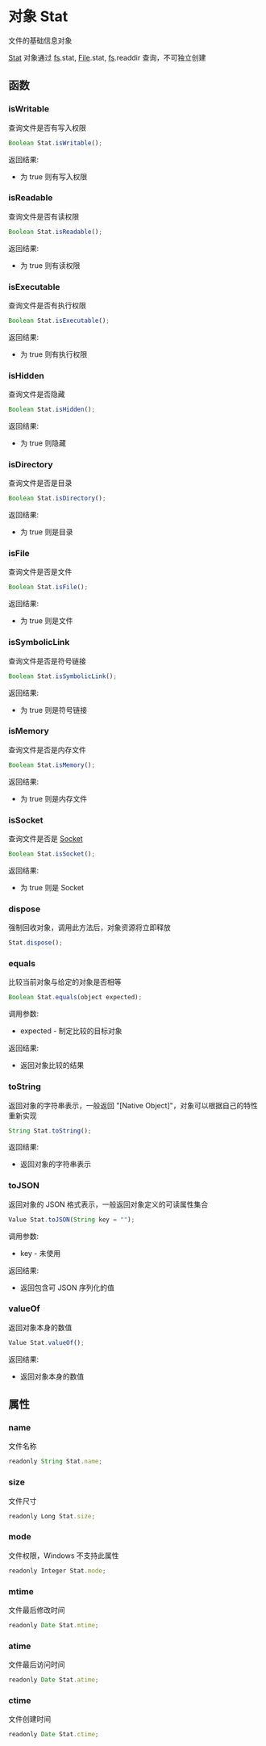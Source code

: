 # 对象 Stat
文件的基础信息对象

[Stat](/docs/manual/object/ifs/stat.md.html) 对象通过 [fs](/docs/manual/module/ifs/fs.md.html).stat, [File](/docs/manual/object/ifs/file.md.html).stat, [fs](/docs/manual/module/ifs/fs.md.html).readdir 查询，不可独立创建
## 函数
        
### isWritable
查询文件是否有写入权限
```JavaScript
Boolean Stat.isWritable();
```

返回结果:
* 为 true 则有写入权限

### isReadable
查询文件是否有读权限
```JavaScript
Boolean Stat.isReadable();
```

返回结果:
* 为 true 则有读权限

### isExecutable
查询文件是否有执行权限
```JavaScript
Boolean Stat.isExecutable();
```

返回结果:
* 为 true 则有执行权限

### isHidden
查询文件是否隐藏
```JavaScript
Boolean Stat.isHidden();
```

返回结果:
* 为 true 则隐藏

### isDirectory
查询文件是否是目录
```JavaScript
Boolean Stat.isDirectory();
```

返回结果:
* 为 true 则是目录

### isFile
查询文件是否是文件
```JavaScript
Boolean Stat.isFile();
```

返回结果:
* 为 true 则是文件

### isSymbolicLink
查询文件是否是符号链接
```JavaScript
Boolean Stat.isSymbolicLink();
```

返回结果:
* 为 true 则是符号链接

### isMemory
查询文件是否是内存文件
```JavaScript
Boolean Stat.isMemory();
```

返回结果:
* 为 true 则是内存文件

### isSocket
查询文件是否是 [Socket](/docs/manual/object/ifs/socket.md.html)
```JavaScript
Boolean Stat.isSocket();
```

返回结果:
* 为 true 则是 Socket

### dispose
强制回收对象，调用此方法后，对象资源将立即释放
```JavaScript
Stat.dispose();
```

### equals
比较当前对象与给定的对象是否相等
```JavaScript
Boolean Stat.equals(object expected);
```

调用参数:
* expected - 制定比较的目标对象

返回结果:
* 返回对象比较的结果

### toString
返回对象的字符串表示，一般返回 "[Native Object]"，对象可以根据自己的特性重新实现
```JavaScript
String Stat.toString();
```

返回结果:
* 返回对象的字符串表示

### toJSON
返回对象的 JSON 格式表示，一般返回对象定义的可读属性集合
```JavaScript
Value Stat.toJSON(String key = "");
```

调用参数:
* key - 未使用

返回结果:
* 返回包含可 JSON 序列化的值

### valueOf
返回对象本身的数值
```JavaScript
Value Stat.valueOf();
```

返回结果:
* 返回对象本身的数值

## 属性
        
### name
文件名称
```JavaScript
readonly String Stat.name;
```

### size
文件尺寸
```JavaScript
readonly Long Stat.size;
```

### mode
文件权限，Windows 不支持此属性
```JavaScript
readonly Integer Stat.mode;
```

### mtime
文件最后修改时间
```JavaScript
readonly Date Stat.mtime;
```

### atime
文件最后访问时间
```JavaScript
readonly Date Stat.atime;
```

### ctime
文件创建时间
```JavaScript
readonly Date Stat.ctime;
```

